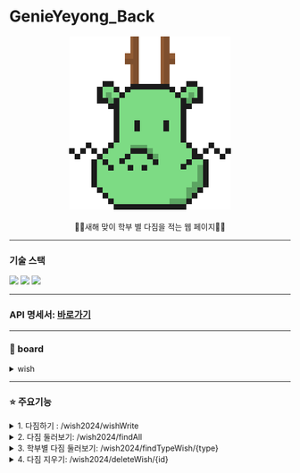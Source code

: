 # GenieYeyong_Back

<div align="center"> 
 <img src="./yong.png"> <br/> <br/>
  🙏🏽새해 맞이 학부 별 다짐을 적는 웹 페이지🙏🏽
</div>

---

### 기술 스택
  <div style={display:flex}>
    <img src="https://img.shields.io/badge/Springboot-6DB33F?style=for-the-badge&logo=html5&logoColor=white">
    <img src="https://img.shields.io/badge/mysql-4479A1?style=for-the-badge&logo=mysql&logoColor=white">
    <img src="https://img.shields.io/badge/git-F05032?style=for-the-badge&logo=git&logoColor=white">
  </div>

---

### API 명세서: [바로가기](https://young-stallion-a88.notion.site/7da8fcb063114c4081d21d333b400bad?pvs=4)

--- 

### 🧾 board
<details>
<summary>wish</summary>
<div markdown="1">

```
nickname text
contents varchar(255)
type varchar(255)
password varchar(255)
```
</div>
</details>

---

### ⭐️ 주요기능
<details>
<summary> 1. 다짐하기 : /wish2024/wishWrite</summary>
<div markdown="2">

#### RequestBody
  
```
{
  "nickname": "string",
  "contents": "string",
  "type": "string",
  "password": "string"
}
```
다짐을 적는 페이지입니다.<br/>
nickname: 원하는 닉네임으로 올리기<br/>
contents: 원하는 다짐을 적기
type: 해당 학부 선택
password: 해당 다짐에 부여하는 나만의 비밀번호


#### ResponseBody
```
{
  "result": true,
  "message": "string",
  "data": {
    "id": int,
    "nickname": "string",
    "contents": "string",
    "type": "string",
    "password": "string"
  },
  "total": 0
}

// create 페이지에서는 total = 0
```


</div>
</details>

<details>
<summary>2. 다짐 둘러보기: /wish2024/findAll</summary>
<div markdown="3">
  
#### ResponseBody
```
{
  "result": boolean,
  "message": "string",
  "data": [
    {
      "id": int,
      "nickname": "string",
      "contents": "string",
      "type": "string",
      "password": "string"
    }
  ],
  "total": int
}
```

</div>
</details>

<details>
<summary>3. 학부별 다짐 둘러보기: /wish2024/findTypeWish/{type}</summary>
<div markdown="4">


#### PathVariable
```
type: String

//학부 이름
```

#### ResponseBody
```
{
  "result": boolean,
  "message": "string",
  "data": [
    {
      "id": int,
      "nickname": "string",
      "contents": "string",
      "type": "string",
      "password": "string"
    }
  ],
  "total": int
}
```

</div>
</details>

<details>
<summary>4. 다짐 지우기: /wish2024/deleteWish/{id}</summary>
<div markdown="5">

#### PathVariable
```
id: int
```
#### RequestBody
```
{
  "password": "string"
}
```
#### ResponseBody
```
{
  "result": true,
  "message": "string",
  "data": {},
  "total": 0
}
```

</div>
</details>

